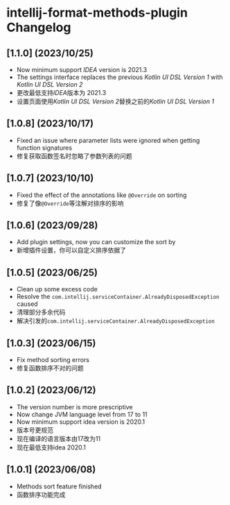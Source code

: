 <!-- Keep a Changelog guide -> https://keepachangelog.com -->

# intellij-format-methods-plugin Changelog

## [1.1.0] (2023/10/25)
- Now minimum support *IDEA* version is 2021.3
- The settings interface replaces the previous *Kotlin UI DSL Version 1* with *Kotlin UI DSL Version 2*
- 更改最低支持*IDEA*版本为 2021.3
- 设置页面使用*Kotlin UI DSL Version 2*替换之前的*Kotlin UI DSL Version 1*

## [1.0.8] (2023/10/17)
- Fixed an issue where parameter lists were ignored when getting function signatures
- 修复获取函数签名时忽略了参数列表的问题

## [1.0.7] (2023/10/10)
- Fixed the effect of the annotations like `@Override` on sorting
- 修复了像`@Override`等注解对排序的影响

## [1.0.6] (2023/09/28)
- Add plugin settings, now you can customize the sort by
- 新增插件设置，你可以自定义排序依据了

## [1.0.5] (2023/06/25)
- Clean up some excess code
- Resolve the `com.intellij.serviceContainer.AlreadyDisposedException` caused
- 清理部分多余代码
- 解决引发的`com.intellij.serviceContainer.AlreadyDisposedException`

## [1.0.3] (2023/06/15)
- Fix method sorting errors
- 修复函数排序不对的问题

## [1.0.2] (2023/06/12)
- The version number is more prescriptive
- Now change JVM language level from 17 to 11
- Now minimum support idea version is 2020.1
- 版本号更规范
- 现在编译的语言版本由17改为11
- 现在最低支持idea 2020.1

## [1.0.1] (2023/06/08)
- Methods sort feature finished
- 函数排序功能完成

